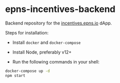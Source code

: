 # epns-incentives-backend
Backend repository for the [incentives.epns.io](incentives.epns.io) dApp.

Steps for installation:

- Install `docker` and `docker-compose`

- Install Node, preferably v12+

- Run the following commands in your shell:

```bash
docker-compose up -d
npm start
```
